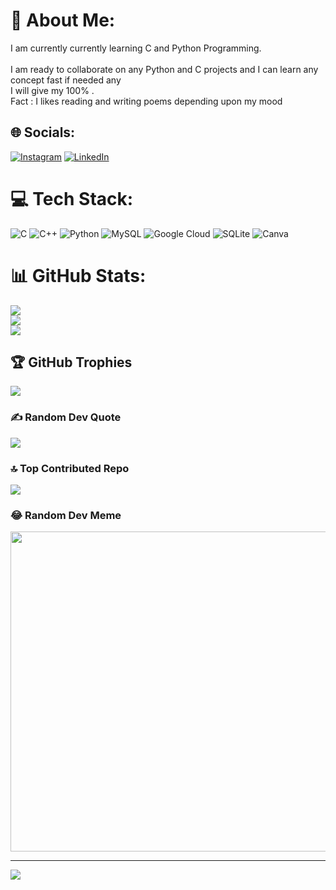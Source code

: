 # 💫 About Me:
 I am currently currently learning C and Python Programming. <br><br>I am ready to collaborate on any Python and C projects and I can learn any concept fast if needed any<br>I will give my 100% .<br>Fact : I likes reading and writing poems depending upon my mood


## 🌐 Socials:
[![Instagram](https://img.shields.io/badge/Instagram-%23E4405F.svg?logo=Instagram&logoColor=white)](https://instagram.com/_suhani_3873) [![LinkedIn](https://img.shields.io/badge/LinkedIn-%230077B5.svg?logo=linkedin&logoColor=white)](https://linkedin.com/in/suhani-kumari-123969268) 

# 💻 Tech Stack:
![C](https://img.shields.io/badge/c-%2300599C.svg?style=for-the-badge&logo=c&logoColor=white) ![C++](https://img.shields.io/badge/c++-%2300599C.svg?style=for-the-badge&logo=c%2B%2B&logoColor=white) ![Python](https://img.shields.io/badge/python-3670A0?style=for-the-badge&logo=python&logoColor=ffdd54) ![MySQL](https://img.shields.io/badge/mysql-%2300f.svg?style=for-the-badge&logo=mysql&logoColor=white) ![Google Cloud](https://img.shields.io/badge/Google%20Cloud-%234285F4.svg?style=for-the-badge&logo=google-cloud&logoColor=white) ![SQLite](https://img.shields.io/badge/sqlite-%2307405e.svg?style=for-the-badge&logo=sqlite&logoColor=white) ![Canva](https://img.shields.io/badge/Canva-%2300C4CC.svg?style=for-the-badge&logo=Canva&logoColor=white)
# 📊 GitHub Stats:
![](https://github-readme-stats.vercel.app/api?username=suhanicoder&theme=dark&hide_border=false&include_all_commits=true&count_private=true)<br/>
![](https://github-readme-streak-stats.herokuapp.com/?user=suhanicoder&theme=dark&hide_border=false)<br/>
![](https://github-readme-stats.vercel.app/api/top-langs/?username=suhanicoder&theme=dark&hide_border=false&include_all_commits=true&count_private=true&layout=compact)

## 🏆 GitHub Trophies
![](https://github-profile-trophy.vercel.app/?username=suhanicoder&theme=onedark&no-frame=false&no-bg=false&margin-w=4)

### ✍️ Random Dev Quote
![](https://quotes-github-readme.vercel.app/api?type=horizontal&theme=radical)

### 🔝 Top Contributed Repo
![](https://github-contributor-stats.vercel.app/api?username=suhanicoder&limit=5&theme=dark&combine_all_yearly_contributions=true)

### 😂 Random Dev Meme
<img src="https://rm.up.railway.app/" width="512px"/>

---
[![](https://visitcount.itsvg.in/api?id=suhanicoder&icon=7&color=0)](https://visitcount.itsvg.in)

<!-- Proudly created with GPRM ( https://gprm.itsvg.in ) -->
